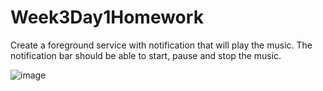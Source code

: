# Week3Day1Homework

Create a foreground service with notification that will play the music. The notification bar should be able to start, pause and stop the music.

![image](https://user-images.githubusercontent.com/46461171/51508743-9d380300-1dc4-11e9-9e69-201277ecb0cd.png)
